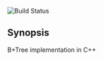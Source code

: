 ![Build Status](https://travis-ci.org/hbirler/dbstruct.svg?branch=master)

## Synopsis
B+Tree implementation in C++
